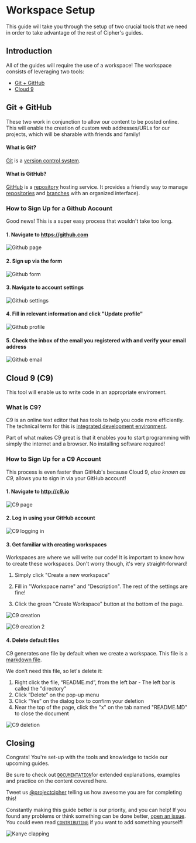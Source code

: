 # Workspace Setup

This guide will take you through the setup of two crucial tools that we need in order to take advantage of the rest of Cipher's guides.

## Introduction

All of the guides will require the use of a workspace! The workspace consists of leveraging two tools:

- [Git + GitHub](https://github.com)
- [Cloud 9](https://c9/io)

## Git + GitHub

These two work in conjunction to allow our content to be posted online. This will enable the creation of custom web addresses/URLs for our projects, which will be sharable with friends and family!

#### What is Git?

[Git](https://git.com) is a [version control system](../guides/DOCUMENTATION.md).

#### What is GitHub?

[GitHub](https://github.com/) is a [repository](../guides/DOCUMENTATION.md) hosting service. It provides a friendly way to manage [repositories](../guides/DOCUMENTATION.md) and [branches](../guides/DOCUMENTATION.MD) with an organized interface).

### How to Sign Up for a Github Account

Good news! This is a super easy process that wouldn't take too long.

#### 1. Navigate to https://github.com

  ![Github page](img/github.png)

#### 2. Sign up via the form

  ![Github form](img/github_form.png)

#### 3. Navigate to account settings

  ![Github settings](img/github_settings.png)

#### 4. Fill in relevant information and click "Update profile"

  ![Github profile](img/github_profile.png)

#### 5. Check the inbox of the email you registered with and verify your email address

  ![Github email](img/github_email.png)

## Cloud 9 (C9)

This tool will enable us to write code in an appropriate enviroment.

### What is C9?

C9 is an online text editor that has tools to help you code more efficiently. The technical term for this is [integrated development environment](../guides/DOCUMENTATION.md).

Part of what makes C9 great is that it enables you to start programming with simply the internet and a browser. No installing software required!

### How to Sign Up for a C9 Account

This process is even faster than GitHub's because Cloud 9, _also known as C9,_ allows you to sign in via your GitHub account!

#### 1. Navigate to http://c9.io

  ![C9 page](img/C9.png)

#### 2. Log in using your GitHub account

![C9 logging in](img/c9_logging_in.gif)

#### 3. Get familiar with creating workspaces

Workspaces are where we will write our code! It is important to know how to create these workspaces. Don't worry though, it's very straight-forward!

1. Simply click "Create a new workspace"

2. Fill in "Workspace name" and "Description". The rest of the settings are fine!

3. Click the green "Create Workspace" button at the bottom of the page.

![C9 creation](img/c9_workspace_creation.png)

![C9 creation 2](img/c9_workspace_creation_2.png)

#### 4. Delete default files

C9 generates one file by default when we create a workspace. This file is a [markdown file](../guides/DOCUMENTATION.md).

We don’t need this file, so let's delete it:

  1. Right click the file, “README.md”, from the left bar
    - The left bar is called the "directory"
  2. Click “Delete” on the pop-up menu
  3. Click “Yes” on the dialog box to confirm your deletion
  4. Near the top of the page, click the "x" on the tab named "README.MD" to close the document

![C9 deletion](img/c9_deleting.gif)

## Closing

Congrats! You're set-up with the tools and knowledge to tackle our upcoming guides.

Be sure to check out [`DOCUMENTATION`](../guides/DOCUMENTATION.md)for extended explanations, examples and practice on the content covered here.

Tweet us [@projectcipher](https://twitter.com/projectcipher) telling us how awesome you are for completing this!

Constantly making this guide better is our priority, and you can help! If you found any problems or think something can be done better, [open an issue](https://github.com/projectcipher/cipher/issues/new). You could even read [`CONTRIBUTING`](../CONTRIBUTING.md) if you want to add something yourself!

![Kanye clapping](img/kanye_clapping.gif)
